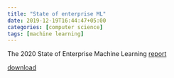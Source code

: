 ```yaml
---
title: "State of enterprise ML"
date: 2019-12-19T16:44:47+05:00
categories: [computer science]
tags: [machine learning]
---
```

The 2020 State of Enterprise Machine Learning [report](https://twitter.com/algorithmia/status/1205142075731324929)

[download](/files/posts/2019/Algorithmia_2020_State_of_Enterprise_ML.pdf)
